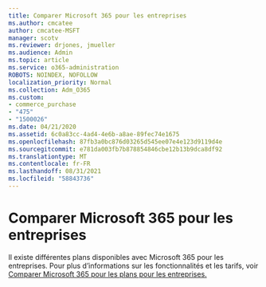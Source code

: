 ```yaml
---
title: Comparer Microsoft 365 pour les entreprises
ms.author: cmcatee
author: cmcatee-MSFT
manager: scotv
ms.reviewer: drjones, jmueller
ms.audience: Admin
ms.topic: article
ms.service: o365-administration
ROBOTS: NOINDEX, NOFOLLOW
localization_priority: Normal
ms.collection: Adm_O365
ms.custom:
- commerce_purchase
- "475"
- "1500026"
ms.date: 04/21/2020
ms.assetid: 6c0a83cc-4ad4-4e6b-a8ae-89fec74e1675
ms.openlocfilehash: 87fb3a0bc876d03265d545ee07e4e123d9119d4e
ms.sourcegitcommit: e781da003fb7b878854846cbe12b13b9dca8df92
ms.translationtype: MT
ms.contentlocale: fr-FR
ms.lasthandoff: 08/31/2021
ms.locfileid: "58843736"
---
```

# <a name="compare-microsoft-365-for-business"></a>Comparer Microsoft 365 pour les entreprises

Il existe différentes plans disponibles avec Microsoft 365 pour les entreprises. Pour plus d’informations sur les fonctionnalités et les tarifs, voir [Comparer Microsoft 365 pour les plans pour les entreprises.](https://www.microsoft.com/microsoft-365/business/compare-all-microsoft-365-business-products)  